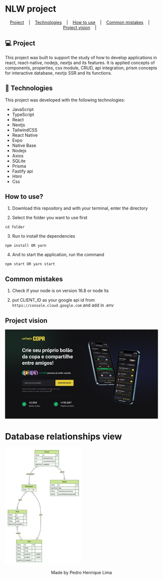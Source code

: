 # NLW project

<p align="center">
  <a href="#-projeto">Project</a> &nbsp;&nbsp;&nbsp;|&nbsp;&nbsp;&nbsp;
  <a href="#-tecnologias">Technologies</a> &nbsp;&nbsp;&nbsp;|&nbsp;&nbsp;&nbsp;
  <a href="#how-to-use">How to use</a> &nbsp;&nbsp;&nbsp;|&nbsp;&nbsp;&nbsp;
  <a href="#common-mistakes">Common mistakes</a> &nbsp;&nbsp;&nbsp;|&nbsp;&nbsp;&nbsp;
  <a href="#project-vision">Project vision</a> &nbsp;&nbsp;&nbsp;|&nbsp;&nbsp;&nbsp;
</p>

## 💻 Project

This project was built to support the study of how to develop applications in react, react-native, nodejs, nextjs and its features. It is applied concepts of components, properties, css module, CRUD, api integration, prism concepts for interactive database, nextjs SSR and its functions.

## 🚀 Technologies

This project was developed with the following technologies:

- JavaScript
- TypeScript
- React
- Nextjs
- TailwindCSS
- React Native
- Expo
- Native Base
- Nodejs
- Axios
- SQLite
- Prisma
- Fastify api
- Html
- Css

## How to use?

1. Download this repository and with your terminal, enter the directory

2. Select the folder you want to use first

```
cd folder
```

3. Run to install the dependencies

```
npm install OR yarn
```

4. And to start the application, run the command

```
npm start OR yarn start
```

## Common mistakes

1. Check if your node is on version 16.8 or node lts

2. put CLIENT_ID as your google api id from `https://console.cloud.google.com` and add in .env

## Project vision

![alt](./assets/Web.png)

# Database relationships view

<img src='./assets/ERD.svg' width='50%'/>

<p align="center">Made by Pedro Henrique Lima</p>
